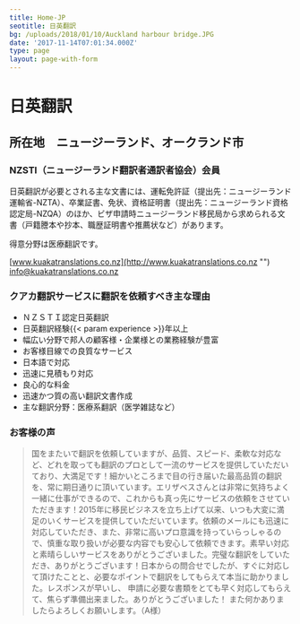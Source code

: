 ```yaml
---
title: Home-JP
seotitle: 日英翻訳
bg: /uploads/2018/01/10/Auckland harbour bridge.JPG
date: '2017-11-14T07:01:34.000Z'
type: page
layout: page-with-form
---
```


# 日英翻訳

## 所在地　ニュージーランド、オークランド市

### NZSTI（ニュージーランド翻訳者通訳者協会）会員

日英翻訳が必要とされる主な文書には、運転免許証（提出先：ニュージーランド運輸省-NZTA）、卒業証書、免状、資格証明書（提出先：ニュージーランド資格認定局-NZQA）のほか、ビザ申請時ニュージーランド移民局から求められる文書（戸籍謄本や抄本、職歴証明書や推薦状など）があります。

得意分野は医療翻訳です。

[www.kuakatranslations.co.nz](http://www.kuakatranslations.co.nz "")
[info@kuakatranslations.co.nz](mailto:info@kuakatranslations.co.nz "")

### クアカ翻訳サービスに翻訳を依頼すべき主な理由

* ＮＺＳＴＩ認定日英翻訳
* 日英翻訳経験{{\< param experience >}}年以上
* 幅広い分野で邦人の顧客様・企業様との業務経験が豊富
* お客様目線での良質なサービス
* 日本語で対応
* 迅速に見積もり対応
* 良心的な料金
* 迅速かつ質の高い翻訳文書作成
* 主な翻訳分野：医療系翻訳（医学雑誌など）

### お客様の声

> 国をまたいで翻訳を依頼していますが、品質、スピード、柔軟な対応など、どれを取っても翻訳のプロとして一流のサービスを提供していただいており、大満足です！細かいところまで目の行き届いた最高品質の翻訳を、常に期日通りに頂いています。エリザベスさんとは非常に気持ちよく一緒に仕事ができるので、これからも真っ先にサービスの依頼をさせていただきます！2015年に移民ビジネスを立ち上げて以来、いつも大変に満足のいくサービスを提供していただいています。依頼のメールにも迅速に対応していただき、また、非常に高いプロ意識を持っていらっしゃるので、慎重な取り扱いが必要な内容でも安心して依頼できます。素早い対応と素晴らしいサービスをありがとうございました。完璧な翻訳をしていただき、ありがとうございます！日本からの問合せでしたが、すぐに対応して頂けたことと、必要なポイントで翻訳をしてもらえて本当に助かりました。レスポンスが早いし、 申請に必要な書類をとても早く対応してもらえて、焦らず準備出来ました。ありがとうございました！ また何かありましたらよろしくお願いします。（A様）
